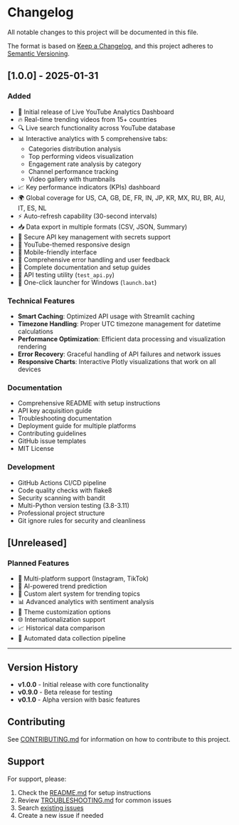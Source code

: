 # Changelog

All notable changes to this project will be documented in this file.

The format is based on [Keep a Changelog](https://keepachangelog.com/en/1.0.0/),
and this project adheres to [Semantic Versioning](https://semver.org/spec/v2.0.0.html).

## [1.0.0] - 2025-01-31

### Added
- 🎉 Initial release of Live YouTube Analytics Dashboard
- 🔥 Real-time trending videos from 15+ countries
- 🔍 Live search functionality across YouTube database
- 📊 Interactive analytics with 5 comprehensive tabs:
  - Categories distribution analysis
  - Top performing videos visualization
  - Engagement rate analysis by category
  - Channel performance tracking
  - Video gallery with thumbnails
- 📈 Key performance indicators (KPIs) dashboard
- 🌍 Global coverage for US, CA, GB, DE, FR, IN, JP, KR, MX, RU, BR, AU, IT, ES, NL
- ⚡ Auto-refresh capability (30-second intervals)
- 📥 Data export in multiple formats (CSV, JSON, Summary)
- 🔑 Secure API key management with secrets support
- 🎨 YouTube-themed responsive design
- 📱 Mobile-friendly interface
- 🔧 Comprehensive error handling and user feedback
- 📖 Complete documentation and setup guides
- 🧪 API testing utility (`test_api.py`)
- 🚀 One-click launcher for Windows (`launch.bat`)

### Technical Features
- **Smart Caching**: Optimized API usage with Streamlit caching
- **Timezone Handling**: Proper UTC timezone management for datetime calculations
- **Performance Optimization**: Efficient data processing and visualization rendering
- **Error Recovery**: Graceful handling of API failures and network issues
- **Responsive Charts**: Interactive Plotly visualizations that work on all devices

### Documentation
- Comprehensive README with setup instructions
- API key acquisition guide
- Troubleshooting documentation
- Deployment guide for multiple platforms
- Contributing guidelines
- GitHub issue templates
- MIT License

### Development
- GitHub Actions CI/CD pipeline
- Code quality checks with flake8
- Security scanning with bandit
- Multi-Python version testing (3.8-3.11)
- Professional project structure
- Git ignore rules for security and cleanliness

## [Unreleased]

### Planned Features
- 📱 Multi-platform support (Instagram, TikTok)
- 🤖 AI-powered trend prediction
- 🔔 Custom alert system for trending topics
- 📊 Advanced analytics with sentiment analysis
- 🎨 Theme customization options
- 🌐 Internationalization support
- 📈 Historical data comparison
- 🔄 Automated data collection pipeline

---

## Version History

- **v1.0.0** - Initial release with core functionality
- **v0.9.0** - Beta release for testing
- **v0.1.0** - Alpha version with basic features

## Contributing

See [CONTRIBUTING.md](CONTRIBUTING.md) for information on how to contribute to this project.

## Support

For support, please:
1. Check the [README.md](README.md) for setup instructions
2. Review [TROUBLESHOOTING.md](TROUBLESHOOTING.md) for common issues
3. Search [existing issues](https://github.com/saawezali/youtube-trends-analyser/issues)
4. Create a new issue if needed